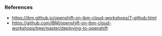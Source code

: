 



### References

 - https://ibm.github.io/openshift-on-ibm-cloud-workshops/7-github.html
 - https://github.com/IBM/openshift-on-ibm-cloud-workshops/tree/master/deploying-to-openshift
